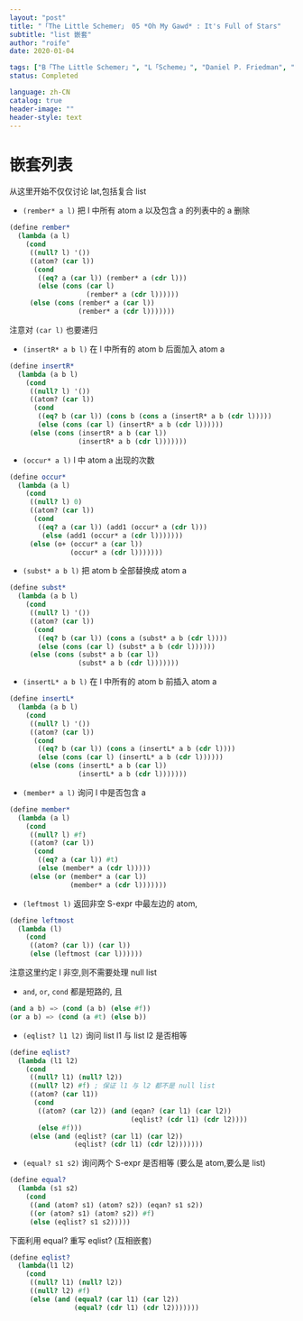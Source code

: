 ```yaml
---
layout: "post"
title: "「The Little Schemer」 05 *Oh My Gawd* : It's Full of Stars"
subtitle: "list 嵌套"
author: "roife"
date: 2020-01-04

tags: ["B「The Little Schemer」", "L「Scheme」", "Daniel P. Friedman", "PL"]
status: Completed

language: zh-CN
catalog: true
header-image: ""
header-style: text
---
```


# 嵌套列表

从这里开始不仅仅讨论 lat,包括复合 list

- `(rember* a l)` 把 l 中所有 atom a 以及包含 a 的列表中的 a 删除

<!-- end list -->

``` scheme
(define rember*
  (lambda (a l)
    (cond
     ((null? l) '())
     ((atom? (car l))
      (cond
       ((eq? a (car l)) (rember* a (cdr l)))
       (else (cons (car l)
                   (rember* a (cdr l))))))
     (else (cons (rember* a (car l))
                 (rember* a (cdr l)))))))
```

注意对 `(car l)` 也要递归

- `(insertR* a b l)` 在 l 中所有的 atom b 后面加入 atom a

<!-- end list -->

``` scheme
(define insertR*
  (lambda (a b l)
    (cond
     ((null? l) '())
     ((atom? (car l))
      (cond
       ((eq? b (car l)) (cons b (cons a (insertR* a b (cdr l)))))
       (else (cons (car l) (insertR* a b (cdr l))))))
     (else (cons (insertR* a b (car l))
                 (insertR* a b (cdr l)))))))
```

- `(occur* a l)` l 中 atom a 出现的次数

<!-- end list -->

``` scheme
(define occur*
  (lambda (a l)
    (cond
     ((null? l) 0)
     ((atom? (car l))
      (cond
       ((eq? a (car l)) (add1 (occur* a (cdr l)))
        (else (add1 (occur* a (cdr l)))))))
     (else (o+ (occur* a (car l))
               (occur* a (cdr l)))))))
```

- `(subst* a b l)` 把 atom b 全部替换成 atom a

<!-- end list -->

``` scheme
(define subst*
  (lambda (a b l)
    (cond
     ((null? l) '())
     ((atom? (car l))
      (cond
       ((eq? b (car l)) (cons a (subst* a b (cdr l))))
       (else (cons (car l) (subst* a b (cdr l))))))
     (else (cons (subst* a b (car l))
                 (subst* a b (cdr l)))))))
```

- `(insertL* a b l)` 在 l 中所有的 atom b 前插入 atom a

<!-- end list -->

``` scheme
(define insertL*
  (lambda (a b l)
    (cond
     ((null? l) '())
     ((atom? (car l))
      (cond
       ((eq? b (car l)) (cons a (insertL* a b (cdr l))))
       (else (cons (car l) (insertL* a b (cdr l))))))
     (else (cons (insertL* a b (car l))
                 (insertL* a b (cdr l)))))))
```

- `(member* a l)` 询问 l 中是否包含 a

<!-- end list -->

``` scheme
(define member*
  (lambda (a l)
    (cond
     ((null? l) #f)
     ((atom? (car l))
      (cond
       ((eq? a (car l)) #t)
       (else (member* a (cdr l)))))
     (else (or (member* a (car l))
               (member* a (cdr l)))))))
```

- `(leftmost l)` 返回非空 S-expr 中最左边的 atom,

<!-- end list -->

``` scheme
(define leftmost
  (lambda (l)
    (cond
     ((atom? (car l)) (car l))
     (else (leftmost (car l))))))
```

注意这里约定 l 非空,则不需要处理 null list

- `and`, `or`, `cond` 都是短路的, 且

<!-- end list -->

``` scheme
(and a b) => (cond (a b) (else #f))
(or a b) => (cond (a #t) (else b))
```

- `(eqlist? l1 l2)` 询问 list l1 与 list l2 是否相等

<!-- end list -->

``` scheme
(define eqlist?
  (lambda (l1 l2)
    (cond
     ((null? l1) (null? l2))
     ((null? l2) #f) ; 保证 l1 与 l2 都不是 null list
     ((atom? (car l1))
      (cond
       ((atom? (car l2)) (and (eqan? (car l1) (car l2))
                              (eqlist? (cdr l1) (cdr l2))))
       (else #f)))
     (else (and (eqlist? (car l1) (car l2))
                (eqlist? (cdr l1) (cdr l2)))))))
```

- `(equal? s1 s2)` 询问两个 S-expr 是否相等 (要么是 atom,要么是 list)

<!-- end list -->

``` scheme
(define equal?
  (lambda (s1 s2)
    (cond
     ((and (atom? s1) (atom? s2)) (eqan? s1 s2))
     ((or (atom? s1) (atom? s2)) #f)
     (else (eqlist? s1 s2)))))
```

下面利用 equal? 重写 eqlist? (互相嵌套)

``` scheme
(define eqlist?
  (lambda(l1 l2)
    (cond
     ((null? l1) (null? l2))
     ((null? l2) #f)
     (else (and (equal? (car l1) (car l2))
                (equal? (cdr l1) (cdr l2)))))))
```
